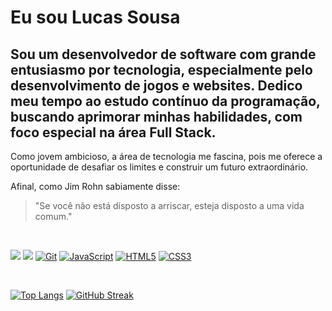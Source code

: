 # Eu sou Lucas Sousa

## Sou um desenvolvedor de software com grande entusiasmo por tecnologia, especialmente pelo desenvolvimento de jogos e websites. Dedico meu tempo ao estudo contínuo da programação, buscando aprimorar minhas habilidades, com foco especial na área **Full Stack**. 

Como jovem ambicioso, a área de tecnologia me fascina, pois me oferece a oportunidade de desafiar os limites e construir um futuro extraordinário.

Afinal, como Jim Rohn sabiamente disse:

> "Se você não está disposto a arriscar, esteja disposto a uma vida comum."

<br/>



![](https://img.shields.io/badge/.NET-512BD4?style=for-the-badge&logo=dotnet&logoColor=white)
[![](https://img.shields.io/badge/C%23-239120?style=for-the-badge&logo=c-sharp&logoColor=white)]()
[![Git](https://img.shields.io/badge/GIT-E44C30?style=for-the-badge&logo=git&logoColor=white)]()
[![JavaScript](https://img.shields.io/badge/JavaScript-F7DF1E?style=for-the-badge&logo=javascript&logoColor=black)]()
[![HTML5](https://img.shields.io/badge/HTML5-E34F26?style=for-the-badge&logo=html5&logoColor=white)]()
[![CSS3](https://img.shields.io/badge/CSS3-1572B6?style=for-the-badge&logo=css3&logoColor=white)]()


<br/>



[![Top Langs](https://github-readme-stats.vercel.app/api/top-langs/?username=LucasSousaDev&layout=compact&theme=github_dark&hide_border=true&locale=pt-br&cache_seconds=3600)](https://github.com/anuraghazra/github-readme-stats)
[![GitHub Streak](https://streak-stats.demolab.com?user=LucasSousaDev&theme=github-dark-blue&hide_border=true&locale=pt_BR&date_format=j%2Fn%5B%2FY%5D&exclude_days=Sun%2CWed&card_width=500)](https://git.io/streak-stats)
